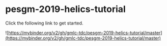 # pesgm-2019-helics-tutorial

Click the following link to get started.

![https://mybinder.org/v2/gh/gmlc-tdc/pesgm-2019-helics-tutorial/master](https://mybinder.org/v2/gh/gmlc-tdc/pesgm-2019-helics-tutorial/master)
